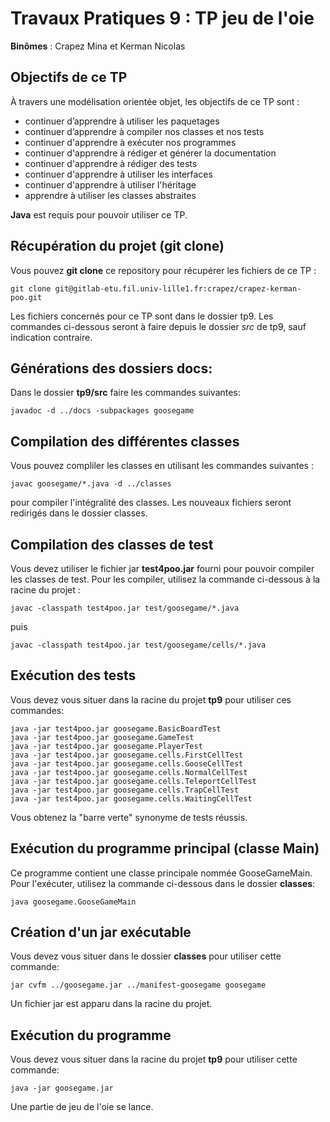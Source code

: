 # Travaux Pratiques 9 : TP jeu de l'oie
**Binômes** : Crapez Mina et Kerman Nicolas

## Objectifs de ce TP
À travers une modélisation orientée objet, les objectifs de ce TP sont :

 * continuer d’apprendre à utiliser les paquetages
 * continuer d’apprendre à compiler nos classes et nos tests
 * continuer d'apprendre à exécuter nos programmes
 * continuer d'apprendre à rédiger et générer la documentation
 * continuer d'apprendre à rédiger des tests
 * continuer d'apprendre à utiliser les interfaces
 * continuer d'apprendre à utiliser l'héritage
 * apprendre à utiliser les classes abstraites

**Java** est requis pour pouvoir utiliser ce TP.

## Récupération du projet (git clone)
Vous pouvez **git clone** ce repository pour récupérer les fichiers de ce TP : 

```shell
git clone git@gitlab-etu.fil.univ-lille1.fr:crapez/crapez-kerman-poo.git
```  
Les fichiers concernés pour ce TP sont dans le dossier tp9. Les commandes ci-dessous seront à faire depuis le dossier *src* de tp9, sauf indication contraire.

## Générations des dossiers docs:
Dans le dossier **tp9/src** faire les commandes suivantes:
```shell
javadoc -d ../docs -subpackages goosegame
```

## Compilation des différentes classes 
Vous pouvez compliler les classes en utilisant les commandes suivantes : 
```shell
javac goosegame/*.java -d ../classes
```
pour compiler l'intégralité des classes. Les nouveaux fichiers seront redirigés dans le dossier classes.

## Compilation des classes de test
Vous devez utiliser le fichier jar **test4poo.jar** fourni pour pouvoir compiler les classes de test.
Pour les compiler, utilisez la commande ci-dessous à la racine du projet :
```shell
javac -classpath test4poo.jar test/goosegame/*.java
```
puis
```shell
javac -classpath test4poo.jar test/goosegame/cells/*.java
```

## Exécution des tests
Vous devez vous situer dans la racine du projet **tp9** pour utiliser ces commandes:
```shell
java -jar test4poo.jar goosegame.BasicBoardTest
java -jar test4poo.jar goosegame.GameTest
java -jar test4poo.jar goosegame.PlayerTest
java -jar test4poo.jar goosegame.cells.FirstCellTest
java -jar test4poo.jar goosegame.cells.GooseCellTest
java -jar test4poo.jar goosegame.cells.NormalCellTest
java -jar test4poo.jar goosegame.cells.TeleportCellTest
java -jar test4poo.jar goosegame.cells.TrapCellTest
java -jar test4poo.jar goosegame.cells.WaitingCellTest

```
Vous obtenez la "barre verte" synonyme de tests réussis.


## Exécution du programme principal (classe Main)
Ce programme contient une classe principale nommée GooseGameMain.
Pour l'exécuter, utilisez la commande ci-dessous dans le dossier **classes**:
```shell
java goosegame.GooseGameMain
```

## Création d'un jar exécutable
Vous devez vous situer dans le dossier **classes** pour utiliser cette commande:
```shell
jar cvfm ../goosegame.jar ../manifest-goosegame goosegame
```
Un fichier jar est apparu dans la racine du projet.


## Exécution du programme
Vous devez vous situer dans la racine du projet **tp9** pour utiliser cette commande:
```shell
java -jar goosegame.jar
```
Une partie de jeu de l'oie se lance.
